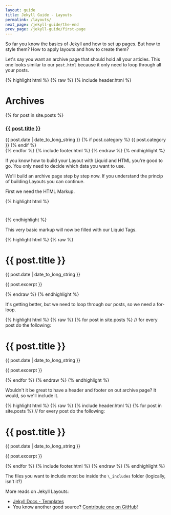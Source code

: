 ```yaml
---
layout: guide
title: Jekyll Guide - Layouts
permalink: /layouts/
next_page: /jekyll-guide/the-end
prev_page: /jekyll-guide/first-page
---
```


So far you know the basics of Jekyll and how to set up pages. But how to style them? How to apply layouts and how to create them? 

Let's say you want an archive page that should hold all your articles. This one looks similar to our `post.html` because it only need to loop through all your posts.

{% highlight html %}
{% raw %}
{% include header.html %}

<h1>Archives</h1>
{% for post in site.posts %}
    <div class="latest-posts__single-post--archive">
        <h3><a href="{{post.url}}">{{ post.title }}</a></h3>
        <time class="article__date-time" pubdate="{{ post.date | date_to_rfc822 }}">{{ post.date | date_to_long_string }}</time> 
        {% if post.category %} 
           <span class="article__category">{{ post.category }}</span>
        {% endif %}
    </div>
{% endfor %}
{% include footer.html %}
{% endraw %}
{% endhighlight %}

If you know how to build your Layout with Liquid and HTML you're good to go. You only need to decide which data you want to use.

We'll build an archive page step by step now. If you understand the princip of building Layouts you can continue.

First we need the HTML Markup.

{% highlight html %}
<div class="article">
  <h1 class="headline"></h1>
  <time class="date"></time>
  <p class="excerpt"></p>
</div>
{% endhighlight %}

This very basic markup will now be filled with our Liquid Tags.


{% highlight html %}
{% raw %}
<div class="article">
  <h1 class="headline">{{ post.title }}</h1>
  <time class="date"> {{ post.date | date_to_long_string }}</time> <!-- Outputs 09. August 2013 for example -->
  <p class="excerpt">{{ post.excerpt }}</p>
</div>
{% endraw %}
{% endhighlight %}

It's getting better, but we need to loop through our posts, so we need a for-loop.

{% highlight html %}
{% raw %} 
{% for post in site.posts %} // for every post do the following: 
<div class="article">
  <h1 class="headline">{{ post.title }}</h1>
  <time class="date"> {{ post.date | date_to_long_string }}</time> <!-- Outputs 09. August 2013 for example -->
  <p class="excerpt">{{ post.excerpt }}</p>
</div>
{% endfor %}
{% endraw %}
{% endhighlight %}

Wouldn't it be great to have a header and footer on out archive page? It would, so we'll include it.

{% highlight html %}
{% raw %} 
{% include header.html %}
{% for post in site.posts %} // for every post do the following: 
<div class="article">
  <h1 class="headline">{{ post.title }}</h1>
  <time class="date"> {{ post.date | date_to_long_string }}</time> <!-- Outputs 09. August 2013 for example -->
  <p class="excerpt">{{ post.excerpt }}</p>
</div>
{% endfor %}
{% include footer.html %}
{% endraw %}
{% endhighlight %}

The files you want to include most be inside the `\_includes` folder (logically, isn't it?)

More reads on Jekyll Layouts:

- [Jekyll Docs - Templates](http://jekyllrb.com/docs/templates/)
- You know another good source? [Contribute one on GitHub](https://github.com/kevingimbel/kevingimbel.github.io/pulls)!
